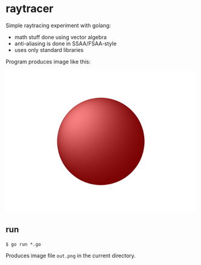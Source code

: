 # raytracer
Simple raytracing experiment with golang: 
- math stuff done using vector algebra
- anti-aliasing is done in SSAA/FSAA-style
- uses only standard libraries

Program produces image like this:

![Result](out.png)

## run
```
$ go run *.go
```
Produces image file ```out.png``` in the current directory.
